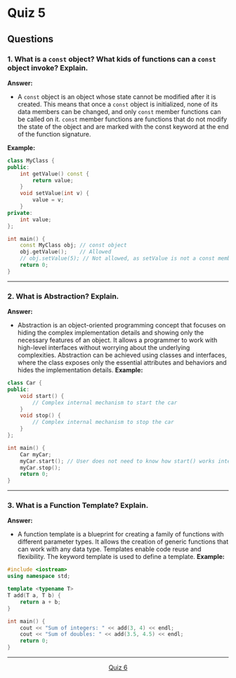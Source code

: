 # Quiz 5
## Questions 

### **1. What is a `const` object? What kids of functions can a `const` object invoke? Explain.**
**Answer:**
- A `const` object is an object whose state cannot be modified after it is created. This means that once a `const` object is initialized, none of its data members can be changed, and only `const` member functions can be called on it. `const` member functions are functions that do not modify the state of the object and are marked with the const keyword at the end of the function signature.

**Example:**
```c++
class MyClass {
public:
    int getValue() const {
        return value;
    }
    void setValue(int v) {
        value = v;
    }
private:
    int value;
};

int main() {
    const MyClass obj; // const object
    obj.getValue();    // Allowed
    // obj.setValue(5); // Not allowed, as setValue is not a const member function
    return 0;
}
```
---
### **2. What is Abstraction? Explain.**
**Answer:**
- Abstraction is an object-oriented programming concept that focuses on hiding the complex implementation details and showing only the necessary features of an object. It allows a programmer to work with high-level interfaces without worrying about the underlying complexities. Abstraction can be achieved using classes and interfaces, where the class exposes only the essential attributes and behaviors and hides the implementation details.
**Example:**
```c++
class Car {
public:
    void start() {
        // Complex internal mechanism to start the car
    }
    void stop() {
        // Complex internal mechanism to stop the car
    }
};

int main() {
    Car myCar;
    myCar.start(); // User does not need to know how start() works internally
    myCar.stop();
    return 0;
}
```
---
### **3. What is a Function Template? Explain.**
**Answer:**
- A function template is a blueprint for creating a family of functions with different parameter types. It allows the creation of generic functions that can work with any data type. Templates enable code reuse and flexibility. The keyword template is used to define a template.
**Example:**
```c++
#include <iostream>
using namespace std;

template <typename T>
T add(T a, T b) {
    return a + b;
}

int main() {
    cout << "Sum of integers: " << add(3, 4) << endl;
    cout << "Sum of doubles: " << add(3.5, 4.5) << endl;
    return 0;
}
```
---

<p align= "center">
  <a href="https://github.com/MarkShinozaki/CPTS122-DataStructures/tree/Quizzes/Quiz%206">Quiz 6</a>
</p>


  
